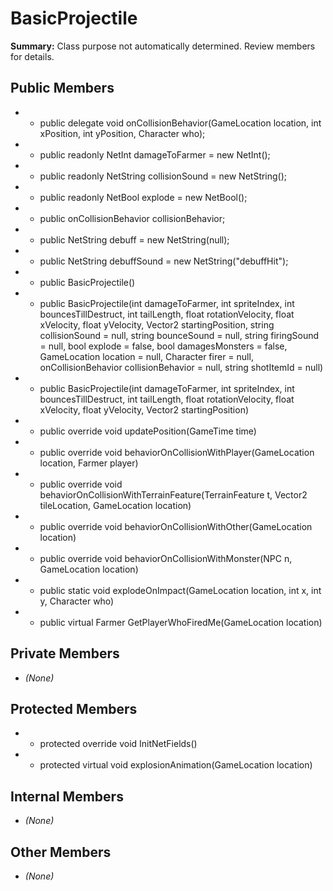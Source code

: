 # BasicProjectile

**Summary:** Class purpose not automatically determined. Review members for details.

## Public Members
- - public delegate void onCollisionBehavior(GameLocation location, int xPosition, int yPosition, Character who);
- - public readonly NetInt damageToFarmer = new NetInt();
- - public readonly NetString collisionSound = new NetString();
- - public readonly NetBool explode = new NetBool();
- - public onCollisionBehavior collisionBehavior;
- - public NetString debuff = new NetString(null);
- - public NetString debuffSound = new NetString("debuffHit");
- - public BasicProjectile()
- - public BasicProjectile(int damageToFarmer, int spriteIndex, int bouncesTillDestruct, int tailLength, float rotationVelocity, float xVelocity, float yVelocity, Vector2 startingPosition, string collisionSound = null, string bounceSound = null, string firingSound = null, bool explode = false, bool damagesMonsters = false, GameLocation location = null, Character firer = null, onCollisionBehavior collisionBehavior = null, string shotItemId = null)
- - public BasicProjectile(int damageToFarmer, int spriteIndex, int bouncesTillDestruct, int tailLength, float rotationVelocity, float xVelocity, float yVelocity, Vector2 startingPosition)
- - public override void updatePosition(GameTime time)
- - public override void behaviorOnCollisionWithPlayer(GameLocation location, Farmer player)
- - public override void behaviorOnCollisionWithTerrainFeature(TerrainFeature t, Vector2 tileLocation, GameLocation location)
- - public override void behaviorOnCollisionWithOther(GameLocation location)
- - public override void behaviorOnCollisionWithMonster(NPC n, GameLocation location)
- - public static void explodeOnImpact(GameLocation location, int x, int y, Character who)
- - public virtual Farmer GetPlayerWhoFiredMe(GameLocation location)

## Private Members
- *(None)*

## Protected Members
- - protected override void InitNetFields()
- - protected virtual void explosionAnimation(GameLocation location)

## Internal Members
- *(None)*

## Other Members
- *(None)*
